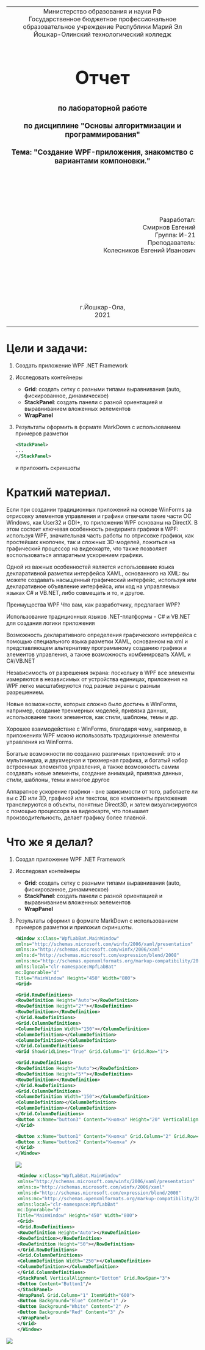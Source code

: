 <table style="width: 100%;">
  <tr>
    <td style="text-align: center; border: none;">
    Министерство образования и науки РФ<br>
Государственное бюджетное профессиональное образовательное учреждение Республики Марий Эл<br>
Йошкар-Олинский технологический колледж
</td>
  </tr>
  <tr>
    <td style="text-align: center; border: none; height: 15em;">
    <h2 style="font-size:3em;">Отчет</h2>
      <h3>по лабораторной работе<br><br> по дисциплине "Основы алгоритмизации и программирования"<br><br> Тема:<b> "Создание WPF-приложения, знакомство с вариантами компоновки."<b> </h3></td>
  </tr>
  <tr>
    <br><br><td style="text-align: right; border: none; height: 20em;">
      Разработал:<br/>
      Смирнов Евгений<br>
      Группа: И-21<br>
      Преподаватель:<br>
      Колесников Евгений Иванович
    </td>
  </tr>
  <tr>
    <td style="text-align: center; border: none; height: 5em;">
    г.Йошкар-Ола,<br> 2021</td>
  </tr>
</table>

<div style="page-break-after: always;"></div>

# Цели и задачи:

1. Создать приложение WPF .NET Framework

2. Исследовать контейнеры 
    - **Grid**: создать сетку с разными типами выравнивания (auto, фискированное, динамическое)
    - **StackPanel**: создать панели с разной ориентацией и выравниванием вложенных эелементов 
    - **WrapPanel**

3. Результаты оформить в формате MarkDown с использованием примеров разметки
    
   
    ```xml
    <StackPanel>
    ...
    </StackPanel>
    ```
    
    
    и приложить скриншоты

# Краткий материал.

Если при создании традиционных приложений на основе WinForms за отрисовку элементов управления и графики отвечали такие части ОС Windows, как User32 и GDI+, то приложения WPF основаны на DirectX. В этом состоит ключевая особенность рендеринга графики в WPF: используя WPF, значительная часть работы по отрисовке графики, как простейших кнопочек, так и сложных 3D-моделей, ложиться на графический процессор на видеокарте, что также позволяет воспользоваться аппаратным ускорением графики.

Одной из важных особенностей является использование языка декларативной разметки интерфейса XAML, основанного на XML: вы можете создавать насыщенный графический интерфейс, используя или декларативное объявление интерфейса, или код на управляемых языках C# и VB.NET, либо совмещать и то, и другое.

Преимущества WPF
Что вам, как разработчику, предлагает WPF?

Использование традиционных языков .NET-платформы - C# и VB.NET для создания логики приложения

Возможность декларативного определения графического интерфейса с помощью специального языка разметки XAML, основанном на xml и представляющем альтернативу программному созданию графики и элементов управления, а также возможность комбинировать XAML и C#/VB.NET

Независимость от разрешения экрана: поскольку в WPF все элементы измеряются в независимых от устройства единицах, приложения на WPF легко масштабируются под разные экраны с разным разрешением.

Новые возможности, которых сложно было достичь в WinForms, например, создание трехмерных моделей, привязка данных, использование таких элементов, как стили, шаблоны, темы и др.

Хорошее взаимодействие с WinForms, благодаря чему, например, в приложениях WPF можно использовать традиционные элементы управления из WinForms.

Богатые возможности по созданию различных приложений: это и мультимедиа, и двухмерная и трехмерная графика, и богатый набор встроенных элементов управления, а также возможность самим создавать новые элементы, создание анимаций, привязка данных, стили, шаблоны, темы и многое другое

Аппаратное ускорение графики - вне зависимости от того, работаете ли вы с 2D или 3D, графикой или текстом, все компоненты приложения транслируются в объекты, понятные Direct3D, и затем визуализируются с помощью процессора на видеокарте, что повышает производительность, делает графику более плавной.
# Что же я делал?

1. Создал приложение WPF .NET Framework

2. Исследовал контейнеры 
    - **Grid**: создать сетку с разными типами выравнивания (auto, фискированное, динамическое)
    - **StackPanel**: создать панели с разной ориентацией и выравниванием вложенных эелементов 
    - **WrapPanel**

3. Результаты оформил в формате MarkDown с использованием примеров разметки и приложил скриншоты.
    
 
    ```xml
    <Window x:Class="WpfLabBat.MainWindow"
    xmlns="http://schemas.microsoft.com/winfx/2006/xaml/presentation"
    xmlns:x="http://schemas.microsoft.com/winfx/2006/xaml"
    xmlns:d="http://schemas.microsoft.com/expression/blend/2008"
    xmlns:mc="http://schemas.openxmlformats.org/markup-compatibility/2006"
    xmlns:local="clr-namespace:WpfLabBat"
    mc:Ignorable="d"
    Title="MainWindow" Height="450" Width="800">
    <Grid>

    <Grid.RowDefinitions>
    <RowDefinition Height="Auto"></RowDefinition>
    <RowDefinition Height="2*"></RowDefinition>
    <RowDefinition></RowDefinition>
    </Grid.RowDefinitions>
    <Grid.ColumnDefinitions>
    <ColumnDefinition Width="150"></ColumnDefinition>
    <ColumnDefinition></ColumnDefinition>
    <ColumnDefinition></ColumnDefinition>
    </Grid.ColumnDefinitions>
    <Grid ShowGridLines="True" Grid.Column="1" Grid.Row="1">

    <Grid.RowDefinitions>
    <RowDefinition Height="Auto"></RowDefinition>
    <RowDefinition Height="5*"></RowDefinition>
    <RowDefinition></RowDefinition>
    </Grid.RowDefinitions>
    <Grid.ColumnDefinitions>
    <ColumnDefinition Width="150"></ColumnDefinition>
    <ColumnDefinition></ColumnDefinition>
    <ColumnDefinition></ColumnDefinition>
    </Grid.ColumnDefinitions>
    <Button x:Name="button3" Content="Кнопка" Height="20" VerticalAlignment="Top" />
    </Grid>

    <Button x:Name="button1" Content="Кнопка" Grid.Column="2" Grid.Row="2" />
    <Button x:Name="button2" Content="Кнопка" />
    </Grid>
    </Window>
    ```
    
    ![](./scr1.jpg)
    

```xml
    <Window x:Class="WpfLabBat.MainWindow"
    xmlns="http://schemas.microsoft.com/winfx/2006/xaml/presentation"
    xmlns:x="http://schemas.microsoft.com/winfx/2006/xaml"
    xmlns:d="http://schemas.microsoft.com/expression/blend/2008"
    xmlns:mc="http://schemas.openxmlformats.org/markup-compatibility/2006"
    xmlns:local="clr-namespace:WpfLabBat"
    mc:Ignorable="d"
    Title="MainWindow" Height="450" Width="800">
    <Grid>
    <Grid.RowDefinitions>
    <RowDefinition Height="Auto"></RowDefinition>
    <RowDefinition></RowDefinition>
    <RowDefinition Height="50"></RowDefinition>
    </Grid.RowDefinitions>
    <Grid.ColumnDefinitions>
    <ColumnDefinition Width="250"></ColumnDefinition>
    <ColumnDefinition></ColumnDefinition>
    </Grid.ColumnDefinitions>
    <StackPanel VerticalAlignment="Bottom" Grid.RowSpan="3">
    <Button Content="Button1"/>
    </StackPanel>
    <WrapPanel Grid.Column="1" ItemWidth="600">
    <Button Background="Blue" Content="1" />
    <Button Background="White" Content="2" />
    <Button Background="Red" Content="3" />
    </WrapPanel>
    </Grid>
    </Window>
```
![](./scr2.jpg)